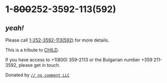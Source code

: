 # 1-~~800~~252-3592-113(592)

## _yeah!_

Please call [1-252-3592-113(592)](tel:+12523592113) for more details.

This is a tribute to [CHILD](https://www.childischild.org).

If you have access to +1(800) 359-2113 or the Bulgarian number +359 211-3592, please get in touch.

Donated by [`// no comment LLC`](https://nocomment.llc)
